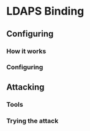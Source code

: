 # LDAPS Binding

## Configuring

### How it works



### Configuring



## Attacking

### Tools



### Trying the attack

